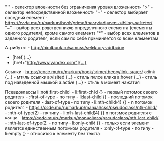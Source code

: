 " " - селектор влоенности без ограничения уровня вложенности 
">" - селектор непосредственной вложенности 
"+" - селектор выбирает соседний елемент  - https://code.mu/ru/markup/book/prime/theory/adjacent-sibling-selector/
"~" - выбор всех родственников определенного елемента (елементы одного родителя), кроме самого елемента
"*" - выбор всех елементов в заданного родителя, если сам по себе приминяется ко всем елементам

Атрибуты: - http://htmlbook.ru/samcss/selektory-atributov
- [href]{...}
- [href="http://www.yandex.com"]{...}

Ссылки - https://code.mu/ru/markup/book/prime/theory/link-states/
a:link {...} - мтиль ссылки
a:visited {...} - стиль полсе клика
a:hover {...} - стиль под наведенной мышкой
a:active {...} -  стиль в момент нажатия

Псевдоклассы
li:not(:first-child)
    - li:first-child {} - первый потомок своего родителя
        - :first-of-type - по типу
    - li:last-child {} - последний потомок своего родителя
        - :last-of-type - по типу
    - li:nth-child(4) {} - n потомок родителя - https://code.mu/ru/markup/manual/css/pseudoclass/nth-child/
        - :nth-of-type(2) - по типу
    - li:nth-last-child(4) {}  n потомок родителя с конца - https://code.mu/ru/markup/manual/css/pseudoclass/nth-last-child/
        - :nth-last-of-type(2) - по типу
    - li:only-child {} - только если элемент является единственным потомком родителя
        - :only-of-type  - по типу
    - li:empty {} - относится к елементу без текста